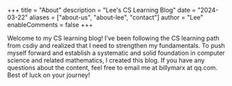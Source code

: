 +++
title = "About"
description = "Lee's CS Learning Blog"
date = "2024-03-22"
aliases = ["about-us", "about-lee", "contact"]
author = "Lee"
enableComments = false
+++

Welcome to my CS learning blog! I’ve been following the CS learning path from csdiy and realized that I need to strengthen my fundamentals. To push myself forward and establish a systematic and solid foundation in computer science and related mathematics, I created this blog. If you have any questions about the content, feel free to email me at billymarx at qq.com. Best of luck on your journey!
